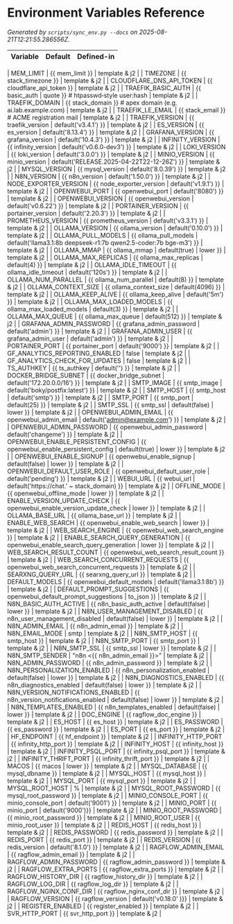 # Environment Variables Reference

_Generated by `scripts/sync_env.py --docs` on 2025-08-21T12:21:55.286556Z._

| Variable | Default | Defined-in |
|----------|---------|-----------|

| MEM_LIMIT | {{ mem_limit }} | template & j2 |
| TIMEZONE | {{ stack_timezone }} | template & j2 |
| CLOUDFLARE_DNS_API_TOKEN | {{ cloudflare_api_token }} | template & j2 |
| TRAEFIK_BASIC_AUTH | {{ basic_auth \| quote }}        # htpasswd‑style user:hash | template & j2 |
| TRAEFIK_DOMAIN | {{ stack_domain }}          # apex domain (e.g. ai.lab.example.com) | template & j2 |
| TRAEFIK_LE_EMAIL | {{ stack_email }}         # ACME registration mail | template & j2 |
| TRAEFIK_VERSION | {{ traefik_version \| default('v3.4.1') }} | template & j2 |
| ES_VERSION | {{ es_version \| default('8.13.4') }} | template & j2 |
| GRAFANA_VERSION | {{ grafana_version \| default('10.4.3') }} | template & j2 |
| INFINITY_VERSION | {{ infinity_version \| default('v0.6.0-dev3') }} | template & j2 |
| LOKI_VERSION | {{ loki_version \| default('3.0.0') }} | template & j2 |
| MINIO_VERSION | {{ minio_version \| default('RELEASE.2025-04-22T22-12-26Z') }} | template & j2 |
| MYSQL_VERSION | {{ mysql_version \| default('8.0.39') }} | template & j2 |
| N8N_VERSION | {{ n8n_version \| default('1.50.0') }} | template & j2 |
| NODE_EXPORTER_VERSION | {{ node_exporter_version \| default('v1.9.1') }} | template & j2 |
| OPENWEBUI_PORT | {{ openwebui_port \| default('8080') }} | template & j2 |
| OPENWEBUI_VERSION | {{ openwebui_version \| default('v0.6.22') }} | template & j2 |
| PORTAINER_VERSION | {{ portainer_version \| default('2.20.3') }} | template & j2 |
| PROMETHEUS_VERSION | {{ prometheus_version \| default('v3.3.1') }} | template & j2 |
| OLLAMA_VERSION | {{ ollama_version \| default('0.10.0') }} | template & j2 |
| OLLAMA_PULL_MODELS | {{ ollama_pull_models \| default('llama3.1:8b deepseek-r1:7b qwen2.5-coder:7b bge-m3') }} | template & j2 |
| OLLAMA_MMAP | {{ ollama_mmap \| default(true) \| lower }} | template & j2 |
| OLLAMA_MAX_REPLICAS | {{ ollama_max_replicas \| default(4) }} | template & j2 |
| OLLAMA_IDLE_TIMEOUT | {{ ollama_idle_timeout \| default('120s') }} | template & j2 |
| OLLAMA_NUM_PARALLEL | {{ ollama_num_parallel \| default(8) }} | template & j2 |
| OLLAMA_CONTEXT_SIZE | {{ ollama_context_size \| default(4096) }} | template & j2 |
| OLLAMA_KEEP_ALIVE | {{ ollama_keep_alive \| default('5m') }} | template & j2 |
| OLLAMA_MAX_LOADED_MODELS | {{ ollama_max_loaded_models \| default(3) }} | template & j2 |
| OLLAMA_MAX_QUEUE | {{ ollama_max_queue \| default(512) }} | template & j2 |
| GRAFANA_ADMIN_PASSWORD | {{ grafana_admin_password \| default('admin') }} | template & j2 |
| GRAFANA_ADMIN_USER | {{ grafana_admin_user \| default('admin') }} | template & j2 |
| PORTAINER_PORT | {{ portainer_port \| default('9000') }} | template & j2 |
| GF_ANALYTICS_REPORTING_ENABLED | false | template & j2 |
| GF_ANALYTICS_CHECK_FOR_UPDATES | false | template & j2 |
| TS_AUTHKEY | {{ ts_authkey \| default('') }} | template & j2 |
| DOCKER_BRIDGE_SUBNET | {{ docker_bridge_subnet \| default('172.20.0.0/16') }} | template & j2 |
| SMTP_IMAGE | {{ smtp_image \| default('boky/postfix:latest') }} | template & j2 |
| SMTP_HOST | {{ smtp_host \| default('smtp') }} | template & j2 |
| SMTP_PORT | {{ smtp_port \| default(25) }} | template & j2 |
| SMTP_SSL | {{ smtp_ssl \| default(false) \| lower }} | template & j2 |
| OPENWEBUI_ADMIN_EMAIL | {{ openwebui_admin_email \| default('admin@example.com') }} | template & j2 |
| OPENWEBUI_ADMIN_PASSWORD | {{ openwebui_admin_password \| default('changeme') }} | template & j2 |
| OPENWEBUI_ENABLE_PERSISTENT_CONFIG | {{ openwebui_enable_persistent_config \| default(true) \| lower }} | template & j2 |
| OPENWEBUI_ENABLE_SIGNUP | {{ openwebui_enable_signup \| default(false) \| lower }} | template & j2 |
| OPENWEBUI_DEFAULT_USER_ROLE | {{ openwebui_default_user_role \| default('pending') }} | template & j2 |
| WEBUI_URL | {{ webui_url \| default('https://chat.' ~ stack_domain) }} | template & j2 |
| OFFLINE_MODE | {{ openwebui_offline_mode \| lower }} | template & j2 |
| ENABLE_VERSION_UPDATE_CHECK | {{ openwebui_enable_version_update_check \| lower }} | template & j2 |
| OLLAMA_BASE_URL | {{ ollama_base_url }} | template & j2 |
| ENABLE_WEB_SEARCH | {{ openwebui_enable_web_search \| lower }} | template & j2 |
| WEB_SEARCH_ENGINE | {{ openwebui_web_search_engine }} | template & j2 |
| ENABLE_SEARCH_QUERY_GENERATION | {{ openwebui_enable_search_query_generation \| lower }} | template & j2 |
| WEB_SEARCH_RESULT_COUNT | {{ openwebui_web_search_result_count }} | template & j2 |
| WEB_SEARCH_CONCURRENT_REQUESTS | {{ openwebui_web_search_concurrent_requests }} | template & j2 |
| SEARXNG_QUERY_URL | {{ searxng_query_url }} | template & j2 |
| DEFAULT_MODELS | {{ openwebui_default_models \| default('llama3.1:8b') }} | template & j2 |
| DEFAULT_PROMPT_SUGGESTIONS | {{ openwebui_default_prompt_suggestions \| to_json }} | template & j2 |
| N8N_BASIC_AUTH_ACTIVE | {{ n8n_basic_auth_active \| default(false) \| lower }} | template & j2 |
| N8N_USER_MANAGEMENT_DISABLED | {{ n8n_user_management_disabled \| default(false) \| lower }} | template & j2 |
| N8N_ADMIN_EMAIL | {{ n8n_admin_email }} | template & j2 |
| N8N_EMAIL_MODE | smtp | template & j2 |
| N8N_SMTP_HOST | {{ smtp_host }} | template & j2 |
| N8N_SMTP_PORT | {{ smtp_port }} | template & j2 |
| N8N_SMTP_SSL | {{ smtp_ssl \| lower }} | template & j2 |
| N8N_SMTP_SENDER | "n8n <{{ n8n_admin_email }}>" | template & j2 |
| N8N_ADMIN_PASSWORD | {{ n8n_admin_password }} | template & j2 |
| N8N_PERSONALIZATION_ENABLED | {{ n8n_personalization_enabled \| default(false) \| lower }} | template & j2 |
| N8N_DIAGNOSTICS_ENABLED | {{ n8n_diagnostics_enabled \| default(false) \| lower }} | template & j2 |
| N8N_VERSION_NOTIFICATIONS_ENABLED | {{ n8n_version_notifications_enabled \| default(false) \| lower }} | template & j2 |
| N8N_TEMPLATES_ENABLED | {{ n8n_templates_enabled \| default(false) \| lower }} | template & j2 |
| DOC_ENGINE | {{ ragflow_doc_engine }} | template & j2 |
| ES_HOST | {{ es_host }} | template & j2 |
| ES_PASSWORD | {{ es_password }} | template & j2 |
| ES_PORT | {{ es_port }} | template & j2 |
| HF_ENDPOINT | {{ hf_endpoint }} | template & j2 |
| INFINITY_HTTP_PORT | {{ infinity_http_port }} | template & j2 |
| INFINITY_HOST | {{ infinity_host }} | template & j2 |
| INFINITY_PSQL_PORT | {{ infinity_psql_port }} | template & j2 |
| INFINITY_THRIFT_PORT | {{ infinity_thrift_port }} | template & j2 |
| MACOS | {{ macos \| lower }} | template & j2 |
| MYSQL_DATABASE | {{ mysql_dbname }} | template & j2 |
| MYSQL_HOST | {{ mysql_host }} | template & j2 |
| MYSQL_PORT | {{ mysql_port }} | template & j2 |
| MYSQL_ROOT_HOST | % | template & j2 |
| MYSQL_ROOT_PASSWORD | {{ mysql_root_password }} | template & j2 |
| MINIO_CONSOLE_PORT | {{ minio_console_port \| default('9001') }} | template & j2 |
| MINIO_PORT | {{ minio_port \| default('9000')}} | template & j2 |
| MINIO_ROOT_PASSWORD | {{ minio_root_password }} | template & j2 |
| MINIO_ROOT_USER | {{ minio_root_user }} | template & j2 |
| REDIS_HOST | {{ redis_host }} | template & j2 |
| REDIS_PASSWORD | {{ redis_password }} | template & j2 |
| REDIS_PORT | {{ redis_port }} | template & j2 |
| REDIS_VERSION | {{ redis_version \| default('8.1.0') }} | template & j2 |
| RAGFLOW_ADMIN_EMAIL | {{ ragflow_admin_email }} | template & j2 |
| RAGFLOW_ADMIN_PASSWORD | {{ ragflow_admin_password }} | template & j2 |
| RAGFLOW_EXTRA_PORTS | {{ ragflow_extra_ports }} | template & j2 |
| RAGFLOW_HISTORY_DIR | {{ ragflow_history_dir }} | template & j2 |
| RAGFLOW_LOG_DIR | {{ ragflow_log_dir }} | template & j2 |
| RAGFLOW_NGINX_CONF_DIR | {{ ragflow_nginx_conf_dir }} | template & j2 |
| RAGFLOW_VERSION | {{ ragflow_version \| default('v0.18.0' )}} | template & j2 |
| REGISTER_ENABLED | {{ register_enabled }} | template & j2 |
| SVR_HTTP_PORT | {{ svr_http_port }} | template & j2 |
